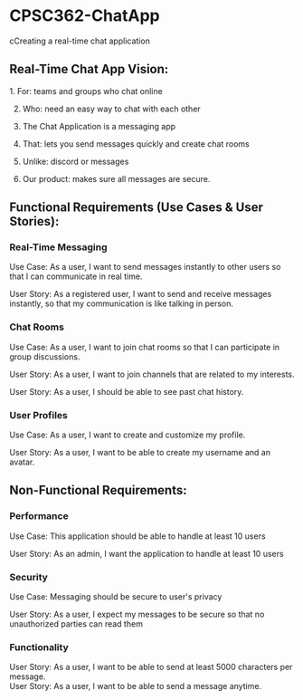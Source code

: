 # CPSC362-ChatApp
cCreating a real-time chat application

<h2> Real-Time Chat App Vision: </h2>
1. For: teams and groups who chat online

2. Who: need an easy way to chat with each other

3. The Chat Application is a messaging app

4. That: lets you send messages quickly and create chat rooms

5. Unlike: discord or messages

6. Our product: makes sure all messages are secure.

<h2> Functional Requirements (Use Cases & User Stories): </h2>
<h3> Real-Time Messaging </h3>
Use Case: As a user, I want to send messages instantly to other users so that I can communicate in real time.

User Story: As a registered user, I want to send and receive messages instantly, so that my communication is like talking in person.

<h3> Chat Rooms </h3>
Use Case: As a user, I want to join chat rooms so that I can participate in group discussions.

User Story: As a user, I want to join channels that are related to my interests.

User Story: As a user, I should be able to see past chat history. 


<h3> User Profiles </h3>
Use Case: As a user, I want to create and customize my profile.

User Story: As a user, I want to be able to create my username and an avatar.

<h2> Non-Functional Requirements: </h2>
<h3> Performance </h3>
Use Case: This application should be able to handle at least 10 users

User Story: As an admin, I want the application to handle at least 10 users

<h3> Security </h3>
Use Case: Messaging should be secure to user's privacy

User Story: As a user, I expect my messages to be secure so that no unauthorized parties can read them

<h3> Functionality </h3>

User Story: As a user, I want to be able to send at least 5000 characters per message.  
User Story: As a user, I want to be able to send a message anytime. 
